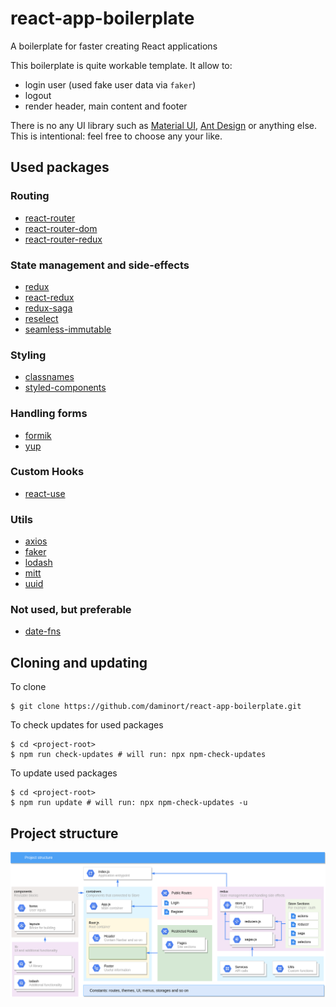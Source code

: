 # react-app-boilerplate
A boilerplate for faster creating React applications

This boilerplate is quite workable template. It allow to:
- login user (used fake user data via `faker`)
- logout
- render header, main content and footer

There is no any UI library such as [Material UI](https://material-ui.com/),
[Ant Design](https://ant.design/) or anything else. This is intentional:
feel free to choose any your like.

## Used packages

### Routing
- [react-router](https://www.npmjs.com/package/react-router)
- [react-router-dom](https://www.npmjs.com/package/react-router-dom)
- [react-router-redux](https://www.npmjs.com/package/react-router-redux)

### State management and side-effects
- [redux](https://www.npmjs.com/package/redux)
- [react-redux](https://www.npmjs.com/package/react-redux)
- [redux-saga](https://www.npmjs.com/package/redux-saga)
- [reselect](https://www.npmjs.com/package/reselect)
- [seamless-immutable](https://www.npmjs.com/package/seamless-immutable)

### Styling
- [classnames](https://www.npmjs.com/package/classnames)
- [styled-components](https://www.npmjs.com/package/styled-components)

### Handling forms
- [formik](https://www.npmjs.com/package/formik)
- [yup](https://www.npmjs.com/package/yup)

### Custom Hooks
- [react-use](https://www.npmjs.com/package/react-use)

### Utils
- [axios](https://www.npmjs.com/package/axios)
- [faker](https://www.npmjs.com/package/faker)
- [lodash](https://www.npmjs.com/package/lodash)
- [mitt](https://www.npmjs.com/package/mitt)
- [uuid](https://www.npmjs.com/package/uuid)

### Not used, but preferable
- [date-fns](https://www.npmjs.com/package/date-fns)

## Cloning and updating

To clone
```shell script
$ git clone https://github.com/daminort/react-app-boilerplate.git
```

To check updates for used packages
```shell script
$ cd <project-root>
$ npm run check-updates # will run: npx npm-check-updates
```

To update used packages
```shell script
$ cd <project-root>
$ npm run update # will run: npx npm-check-updates -u
```

## Project structure

![Project strucrure](ProjectStructure.png)

